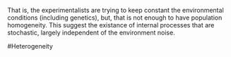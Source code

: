 That is, the experimentalists are trying to keep constant the environmental conditions (including genetics), but, that is not enough to have population homogeneity. This suggest the existance of internal processes that are stochastic, largely independent of the environment noise.

#Heterogeneity